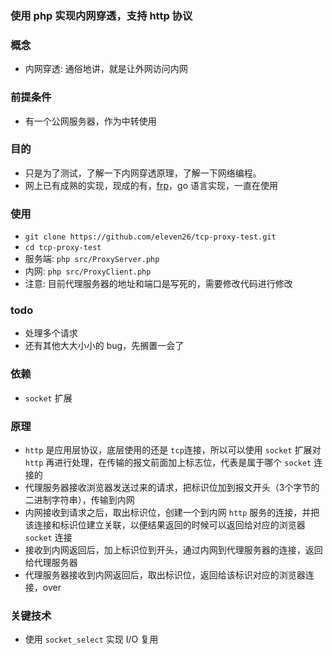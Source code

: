 ### 使用 php 实现内网穿透，支持 http 协议

### 概念
* 内网穿透: 通俗地讲，就是让外网访问内网

### 前提条件
* 有一个公网服务器，作为中转使用

### 目的
* 只是为了测试，了解一下内网穿透原理，了解一下网络编程。
* 网上已有成熟的实现，现成的有，[frp](https://github.com/fatedier/frp.git)，go 语言实现，一直在使用

### 使用
* `git clone https://github.com/eleven26/tcp-proxy-test.git`
* `cd tcp-proxy-test`
* 服务端: `php src/ProxyServer.php`
* 内网: `php src/ProxyClient.php`
* 注意: 目前代理服务器的地址和端口是写死的，需要修改代码进行修改

### todo
* 处理多个请求
* 还有其他大大小小的 bug，先搁置一会了

### 依赖
* `socket` 扩展

### 原理
* `http` 是应用层协议，底层使用的还是 `tcp`连接，所以可以使用 `socket` 扩展对 `http` 再进行处理，在传输的报文前面加上标志位，代表是属于哪个 `socket` 连接的
* 代理服务器接收浏览器发送过来的请求，把标识位加到报文开头（3个字节的二进制字符串），传输到内网
* 内网接收到请求之后，取出标识位，创建一个到内网 `http` 服务的连接，并把该连接和标识位建立关联，以便结果返回的时候可以返回给对应的浏览器 `socket` 连接
* 接收到内网返回后，加上标识位到开头，通过内网到代理服务器的连接，返回给代理服务器
* 代理服务器接收到内网返回后，取出标识位，返回给该标识对应的浏览器连接，over

### 关键技术
* 使用 `socket_select` 实现 I/O 复用
